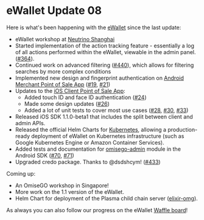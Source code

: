 # eWallet Update 08

Here is what's been happening with the [eWallet](https://github.com/omisego/ewallet) since the last update:

* eWallet workshop at [Neutrino Shanghai](https://www.neutrino-space.com/shanghai)
* Started implementation of the action tracking feature - essentially a log of all actions performed within the eWallet, viewable in the admin panel. \([\#364](https://github.com/omisego/ewallet/issues/364)\).
* Continued work on advanced filtering \([\#440](https://github.com/omisego/ewallet/pull/440)\), which allows for filtering searches by more complex conditions
* Implemented new design and fingerprint authentication on [Android Merchant Point of Sale App](https://github.com/omisego/pos-merchant-android) \([\#19](https://github.com/omisego/pos-merchant-android/pull/19), [\#21](https://github.com/omisego/pos-merchant-android/pull/21)\)
* Updates to the [iOS Client Point of Sale App](https://github.com/omisego/pos-client-ios):
  * Added touch ID and face ID authentication \([\#24](https://github.com/omisego/pos-client-ios/pull/24)\)
  * Made some design updates \([\#26](https://github.com/omisego/pos-client-ios/pull/26)\)
  * Added a lot of unit tests to cover most use cases \([\#28](https://github.com/omisego/pos-client-ios/pull/28), [\#30](https://github.com/omisego/pos-client-ios/pull/30), [\#33](https://github.com/omisego/pos-client-ios/pull/33)\)
* Released iOS SDK 1.1.0-beta1 that includes the split between client and admin APIs.
* Released the official Helm Charts for [Kubernetes](https://kubernetes.io/), allowing a production-ready deployment of eWallet on Kubernetes infrastructure \(such as Google Kubernetes Engine or Amazon Container Services\).
* Added tests and documentation for [omisego-admin](https://github.com/omisego/android-sdk/tree/69-add-documentation-omisego-admin/omisego-admin) module in the Android SDK \([\#70](https://github.com/omisego/android-sdk/pull/70), [\#71](https://github.com/omisego/android-sdk/pull/71)\)
* Upgraded credo package. Thanks to @dsdshcym! \([\#433](https://github.com/omisego/ewallet/pull/433)\)

Coming up:

* An OmiseGO workshop in Singapore!
* More work on the 1.1 version of the eWallet.
* Helm Chart for deployment of the Plasma child chain server \([elixir-omg](https://github.com/omisego/elixir-omg)\).

As always you can also follow our progress on the eWallet [Waffle board](https://waffle.io/omisego/ewallet)!
